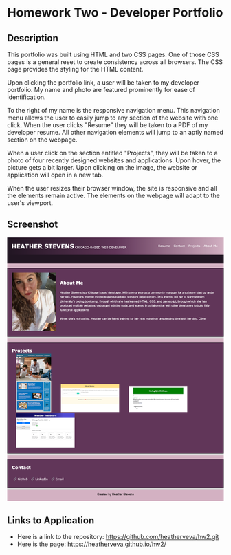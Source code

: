 # Homework Two - Developer Portfolio

## Description

This portfolio was built using HTML and two CSS pages. One of those CSS pages is a general reset to create consistency across all browsers. The CSS page provides the styling for the HTML content.

Upon clicking the portfolio link, a user will be taken to my developer portfolio. My name and photo are featured prominently for ease of identification.

To the right of my name is the responsive navigation menu. This navigation menu allows the user to easily jump to any section of the website with one click. When the user clicks "Resume" they will be taken to a PDF of my developer resume. All other navigation elements will jump to an aptly named section on the webpage.

When a user click on the section entitled "Projects", they will be taken to a photo of four recently designed websites and applications. Upon hover, the picture gets a bit larger. Upon clicking on the image, the website or application will open in a new tab.

When the user resizes their browser window, the site is responsive and all the elements remain active. The elements on the webpage will adapt to the user's viewport.

## Screenshot

![This developer portfolio contains a header with the developers name, a navigation bar, and three unique sections entitled: "About Me", "Projects", and "Contact".](./images/developerportfolio.png)

## Links to Application

- Here is a link to the repository: https://github.com/heatherveva/hw2.git
- Here is the page: https://heatherveva.github.io/hw2/

